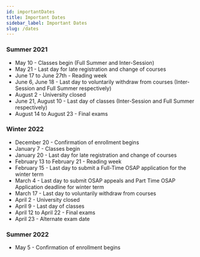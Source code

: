 ```yaml
---
id: importantDates
title: Important Dates
sidebar_label: Important Dates
slug: /dates
---
```


### Summer 2021
- May 10 - Classes begin (Full Summer and Inter-Session)
- May 21 - Last day for late registration and change of courses
- June 17 to June 27th - Reading week
- June 6, June 18 - Last day to voluntarily withdraw from courses (Inter-Session and Full Summer respectively)
- August 2 - University closed
- June 21, August 10 - Last day of classes (Inter-Session and Full Summer respectively)
- August 14 to August 23 - Final exams

### Winter 2022
- December 20 - Confirmation of enrollment begins
- January 7 - Classes begin
- January 20 - Last day for late registration and change of courses
- February 13 to February 21 - Reading week
- February 15 - Last day to submit a Full-Time OSAP application for the winter term
- March 4 - Last day to submit OSAP appeals and Part Time OSAP Application deadline for winter term
- March 17 - Last day to voluntarily withdraw from courses
- April 2 - University closed
- April 9 - Last day of classes
- April 12 to April 22 - Final exams
- April 23 - Alternate exam date

### Summer 2022

 - May 5 - Confirmation of enrollment begins

